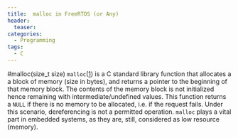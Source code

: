 ```yaml
---
title:  malloc in FreeRTOS (or Any)
header:
  teaser: 
categories: 
  - Programming
tags:
  - C
---
```

#malloc(size_t size)
`malloc`([1]) is a C standard library function that allocates a a block of memory (size in bytes), and returns a pointer to the beginning of that memory block. The contents of the memory block is not initialized hence remaining with intermediate/undefined values. This function returns a `NULL` if there is no memory to be allocated, i.e. if the request fails. Under this scenario, dereferencing is not a permitted operation. `malloc` plays a vital part in embedded systems, as they are, still, considered as low resource (memory).

[1]:http://man7.org/linux/man-pages/man3/realloc.3.html


